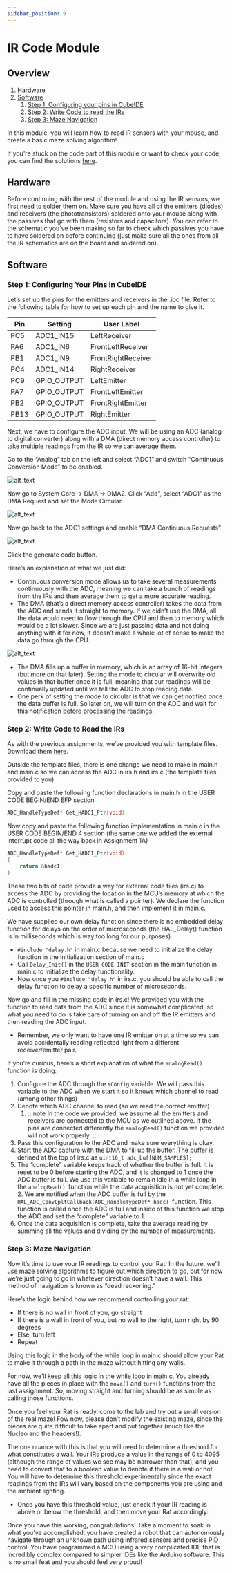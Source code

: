 ```yaml
---
sidebar_position: 9
---
```


# IR Code Module

## Overview

1. [Hardware](#hardware)
2. [Software](#software)
   1. [Step 1: Configuring your pins in CubeIDE](#step-1-configuring-your-pins-in-cubeide)
   2. [Step 2: Write Code to read the IRs](#step-2-write-code-to-read-the-irs)
   3. [Step 3: Maze Navigation](#step-3-maze-navigation)

In this module, you will learn how to read IR sensors with your mouse, and create a basic maze solving algorithm!

If you're stuck on the code part of this module or want to check your code, you can find the solutions [here](https://drive.google.com/drive/folders/1N2D29vmxRzmIi1Jk1y8-B1ymXlxzgWmf?usp=drive_link).

## Hardware

Before continuing with the rest of the module and using the IR sensors, we first need to solder them on. Make sure you have all of the emitters (diodes) and receivers (the phototransistors) soldered onto your mouse along with the passives that go with them (resistors and capacitors). You can refer to the schematic you’ve been making so far to check which passives you have to have soldered on before continuing (just make sure all the ones from all the IR schematics are on the board and soldered on).

## Software

### Step 1: Configuring Your Pins in CubeIDE

Let’s set up the pins for the emitters and receivers in the .ioc file. Refer to the following table for how to set up each pin and the name to give it.

| **Pin** | **Setting** | **User Label**     |
| ------- | ----------- | ------------------ |
| PC5     | ADC1_IN15   | LeftReceiver       |
| PA6     | ADC1_IN6    | FrontLeftReceiver  |
| PB1     | ADC1_IN9    | FrontRightReceiver |
| PC4     | ADC1_IN14   | RightReceiver      |
| PC9     | GPIO_OUTPUT | LeftEmitter        |
| PA7     | GPIO_OUTPUT | FrontLeftEmitter   |
| PB2     | GPIO_OUTPUT | FrontRightEmitter  |
| PB13    | GPIO_OUTPUT | RightEmitter       |

Next, we have to configure the ADC input. We will be using an ADC (analog to digital converter) along with a DMA (direct memory access controller) to take multiple readings from the IR so we can average them.

Go to the “Analog” tab on the left and select “ADC1” and switch “Continuous Conversion Mode” to be enabled.

![alt_text](images7/image2.png "image_tooltip")

Now go to System Core → DMA → DMA2. Click “Add”, select “ADC1” as the DMA Request and set the Mode Circular.

![alt_text](images7/image1.png "image_tooltip")

Now go back to the ADC1 settings and enable “DMA Continuous Requests”

![alt_text](images7/image3.png "image_tooltip")

Click the generate code button.

Here’s an explanation of what we just did:

- Continuous conversion mode allows us to take several measurements continuously with the ADC, meaning we can take a bunch of readings from the IRs and then average them to get a more accurate reading.
- The DMA (that’s a direct memory access controller) takes the data from the ADC and sends it straight to memory. If we didn’t use the DMA, all the data would need to flow through the CPU and then to memory which would be a lot slower. Since we are just passing data and not doing anything with it for now, it doesn’t make a whole lot of sense to make the data go through the CPU.

![alt_text](images7/image4.jpg "image_tooltip")

- The DMA fills up a buffer in memory, which is an array of 16-bit integers (but more on that later). Setting the mode to circular will overwrite old values in that buffer once it is full, meaning that our readings will be continually updated until we tell the ADC to stop reading data.
- One perk of setting the mode to circular is that we can get notified once the data buffer is full. So later on, we will turn on the ADC and wait for this notification before processing the readings.

### Step 2: Write Code to Read the IRs

As with the previous assignments, we’ve provided you with template files. Download them [here](https://drive.google.com/drive/folders/1DDPVE18BBsPl2pimrRnUL-z9BYxZVxpp?usp=sharing).

Outside the template files, there is one change we need to make in main.h and main.c so we can access the ADC in irs.h and irs.c (the template files provided to you)

Copy and paste the following function declarations in main.h in the USER CODE BEGIN/END EFP section

```c
ADC_HandleTypeDef* Get_HADC1_Ptr(void);
```

Now copy and paste the following function implementation in main.c in the USER CODE BEGIN/END 4 section (the same one we added the external interrupt code all the way back in Assignment 1A)

```c
ADC_HandleTypeDef* Get_HADC1_Ptr(void)
{
    return &hadc1;
}
```

These two bits of code provide a way for external code files (irs.c) to access the ADC by providing the location in the MCU’s memory at which the ADC is controlled (through what is called a pointer). We declare the function used to access this pointer in main.h, and then implement it in main.c.

We have supplied our own delay function since there is no embedded delay function for delays on the order of microseconds (the HAL_Delay() function is in milliseconds which is way too long for our purposes)

- `#include "delay.h"` in main.c because we need to initialize the delay function in the initialization section of main.c
- Call `Delay_Init()` in the `USER CODE INIT` section in the main function in main.c to initialize the delay functionality.
- Now once you `#include "delay.h"` in irs.c, you should be able to call the delay function to delay a specific number of microseconds.

Now go and fill in the missing code in irs.c! We provided you with the function to read data from the ADC since it is somewhat complicated, so what you need to do is take care of turning on and off the IR emitters and then reading the ADC input.

- Remember, we only want to have one IR emitter on at a time so we can avoid accidentally reading reflected light from a different receiver/emitter pair.

If you’re curious, here’s a short explanation of what the `analogRead()` function is doing:

1. Configure the ADC through the `sConfig` variable. We will pass this variable to the ADC when we start it so it knows which channel to read (among other things)
2. Denote which ADC channel to read (so we read the correct emitter)
   1. :::note
      In the code we provided, we assume all the emitters and receivers are connected to the MCU as we outlined above. If the pins are connected differently the `analogRead()` function we provided will not work properly.
      :::
3. Pass this configuration to the ADC and make sure everything is okay.
4. Start the ADC capture with the DMA to fill up the buffer. The buffer is defined at the top of irs.c as `uint16_t adc_buf[NUM_SAMPLES];`
5. The “complete” variable keeps track of whether the buffer is full. It is reset to be 0 before starting the ADC, and it is changed to 1 once the ADC buffer is full. We use this variable to remain idle in a while loop in the `analogRead() `function while the data acquisition is not yet complete. 2. We are notified when the ADC buffer is full by the `HAL_ADC_ConvCpltCallback(ADC_HandleTypeDef* hadc) `function. This function is called once the ADC is full and inside of this function we stop the ADC and set the “complete” variable to 1.
6. Once the data acquisition is complete, take the average reading by summing all the values and dividing by the number of measurements.

### Step 3: Maze Navigation

Now it’s time to use your IR readings to control your Rat! In the future, we’ll use maze solving algorithms to figure out which direction to go, but for now we’re just going to go in whatever direction doesn’t have a wall. This method of navigation is known as “dead reckoning.”

Here’s the logic behind how we recommend controlling your rat:

- If there is no wall in front of you, go straight
- If there is a wall in front of you, but no wall to the right, turn right by 90 degrees
- Else, turn left
- Repeat

Using this logic in the body of the while loop in main.c should allow your Rat to make it through a path in the maze without hitting any walls.

For now, we’ll keep all this logic in the while loop in main.c. You already have all the pieces in place with the `move()` and `turn()` functions from the last assignment. So, moving straight and turning should be as simple as calling those functions.

Once you feel your Rat is ready, come to the lab and try out a small version of the real maze! Fow now, please don’t modify the existing maze, since the pieces are quite difficult to take apart and put together (much like the Nucleo and the headers!).

The one nuance with this is that you will need to determine a threshold for what constitutes a wall. Your IRs produce a value in the range of 0 to 4095 (although the range of values we see may be narrower than that), and you need to convert that to a boolean value to denote if there is a wall or not. You will have to determine this threshold experimentally since the exact readings from the IRs will vary based on the components you are using and the ambient lighting.

- Once you have this threshold value, just check if your IR reading is above or below the threshold, and then move your Rat accordingly.

Once you have this working, congratulations! Take a moment to soak in what you’ve accomplished: you have created a robot that can autonomously navigate through an unknown path using infrared sensors and precise PID control. You have programmed a MCU using a very complicated IDE that is incredibly complex compared to simpler IDEs like the Arduino software. This is no small feat and you should feel very proud!
